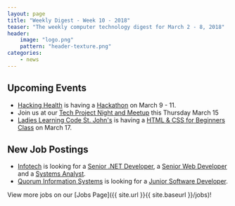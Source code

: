 ```yaml
---
layout: page
title: "Weekly Digest - Week 10 - 2018"
teaser: "The weekly computer technology digest for March 2 - 8, 2018"
header:
    image: "logo.png"
    pattern: "header-texture.png"
categories:
    - news
---
```


## Upcoming Events

* [Hacking Health][hackinghealth] is having a [Hackathon](https://www.eventbrite.ca/e/hacking-health-st-johns-hackathon-2018-tickets-42899496549) on March 9 - 11.
* Join us at our [Tech Project Night and Meetup][meetup] this Thursday March 15
* [Ladies Learning Code St. John's][ladieslearningcode] is having a [HTML & CSS for Beginners Class](https://www.eventbrite.ca/e/ladies-learning-code-html-css-for-beginners-learn-to-build-a-one-page-website-from-scratch-st-johns-registration-43558299045) on March 17.

## New Job Postings

* [Infotech][infotech] is looking for a [Senior .NET Developer](http://www.infotechsolutions.com/careers/senior-developer), a [Senior Web Developer](http://www.infotechsolutions.com/careers/senior-web-designer) and a [Systems Analyst](http://www.infotechsolutions.com/careers/systems-analyst).
* [Quorum Information Systems][quorum] is looking for a [Junior Software Developer](http://www.quorumdms.com/st-johns-job-junior-software-developer.htm). 

View more jobs on our [Jobs Page]({{ site.url }}{{ site.baseurl }}/jobs)!

[meetup]:https://www.meetup.com/Computer-Technology-Society-of-Newfoundland-and-Labrador/events/wzrpgpyxfbtb/

[blockchainnl]:https://www.facebook.com/blockchainnl/
[gamedevnl]:http://gamedevnl.org
[hackinghealth]:https://www.facebook.com/HHStJohnsNL/
[ladieslearningcode]:https://www.canadalearningcode.ca/chapters/st-johns/
[muncompsci]:https://muncompsci.ca/

[bluedrop]:http://www.bluedroplearningnetworks.com/
[celtx]:https://www.celtx.com
[chummy]:https://chummygames.com
[clockworkfox]:http://clockworkfoxstudios.com
[colab]:https://www.colabsoftware.com/
[compusult]:http://www.compusult.net/
[hyperloop]:https://paradigmhyperloop.com/
[infotech]:http://www.infotechsolutions.com/
[integrated]:http://integrated-informatics.com/
[keyassets]:https://www.keyassetsnl.ca/
[kraken]:http://krakenrobotics.com/
[mysa]:https://getmysa.com/
[nlchi]:https://www.nlchi.nl.ca/
[otherocean]:http://www.otherocean.com/
[peachy]:https://www.peachylife.ca/
[provident]:https://provident10.ca/
[quidder]:https://qwidder.com/
[quorum]:http://www.quorumdms.com/
[radient]:http://radient360.com/
[solace]:https://www.solace.ca/
[subc]:http://subcimaging.com/
[triware]:http://triware.ca/
[verafin]:https://verafin.com
[heyorca]:https://www.heyorca.com/
[zedit]:http://www.zedit.com/
